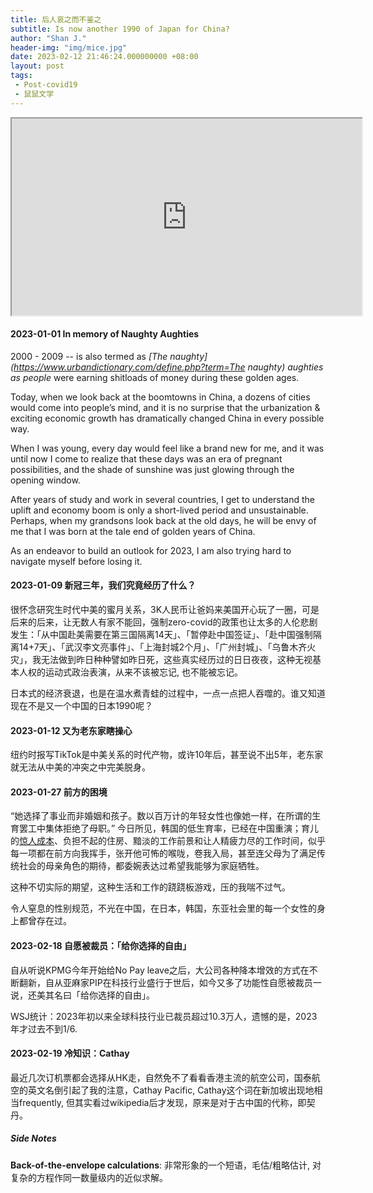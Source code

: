 ```yaml
---
title: 后人哀之而不鉴之
subtitle: Is now another 1990 of Japan for China?
author: "Shan J."
header-img: "img/mice.jpg"
date: 2023-02-12 21:46:24.000000000 +08:00
layout: post
tags:
 - Post-covid19
 - 鼠鼠文学
---
```


<iframe width="560" height="315" src="https://www.youtube.com/embed/gzHyGFKnEgk" title="YouTube video player" frameborder="1" allow="accelerometer; autoplay; clipboard-write; encrypted-media; gyroscope; picture-in-picture; web-share" allowfullscreen></iframe>

#### 2023-01-01 In memory of Naughty Aughties

2000 - 2009 -- is also termed as *[The naughty](https://www.urbandictionary.com/define.php?term=The naughty) aughties as people* were earning shitloads of money during these golden ages.

Today, when we look back at the boomtowns in China, a dozens of cities would come into people’s mind, and it is no surprise that the urbanization & exciting economic growth has dramatically changed China in every possible way.

When I was young, every day would feel like a brand new for me, and it was until now I come to realize that these days was an era of pregnant possibilities, and the shade of sunshine was just glowing through the opening window.

After years of study and work in several countries, I get to understand the uplift and economy boom is only a short-lived period and unsustainable. Perhaps, when my grandsons look back at the old days, he will be envy of me that I was born at the tale end of golden years of China.

As an endeavor to build an outlook for 2023, I am also trying hard to navigate myself before losing it.


#### 2023-01-09 新冠三年，我们究竟经历了什么？

很怀念研究生时代中美的蜜月关系，3K人民币让爸妈来美国开心玩了一圈，可是后来的后来，让无数人有家不能回，强制zero-covid的政策也让太多的人伦悲剧发生：「从中国赴美需要在第三国隔离14天」、「暂停赴中国签证」、「赴中国强制隔离14+7天」、「武汉李文亮事件」、「上海封城2个月」、「广州封城」、「乌鲁木齐火灾」，我无法做到昨日种种譬如昨日死，这些真实经历过的日日夜夜，这种无视基本人权的运动式政治表演，从来不该被忘记, 也不能被忘记。

日本式的经济衰退，也是在温水煮青蛙的过程中，一点一点把人吞噬的。谁又知道现在不是又一个中国的日本1990呢？


#### 2023-01-12 又为老东家瞎操心

纽约时报写TikTok是中美关系的时代产物，或许10年后，甚至说不出5年，老东家就无法从中美的冲突之中完美脱身。

#### 2023-01-27 前方的困境

“她选择了事业而非婚姻和孩子。数以百万计的年轻女性也像她一样，在所谓的生育罢工中集体拒绝了母职。” 今日所见，韩国的低生育率，已经在中国重演；育儿的[惊人成本](http://www.mogef.go.kr/nw/rpd/nw_rpd_s001d.do?mid=news405&bbtSn=708519)、负担不起的住房、黯淡的工作前景和让人精疲力尽的工作时间，似乎每一项都在前方向我挥手，张开他可怖的喉咙，卷我入局，甚至连父母为了满足传统社会的母亲角色的期待，都委婉表达过希望我能够为家庭牺牲。

这种不切实际的期望，这种生活和工作的跷跷板游戏，压的我喘不过气。

令人窒息的性别规范，不光在中国，在日本，韩国，东亚社会里的每一个女性的身上都曾存在过。

#### 2023-02-18 自愿被裁员：「给你选择的自由」

自从听说KPMG今年开始给No Pay leave之后，大公司各种降本增效的方式在不断翻新，自从亚麻家PIP在科技行业盛行于世后，如今又多了功能性自愿被裁员一说，还美其名曰「给你选择的自由」。

WSJ统计：2023年初以来全球科技行业已裁员超过10.3万人，遗憾的是，2023年才过去不到1/6.

#### 2023-02-19 冷知识：Cathay
最近几次订机票都会选择从HK走，自然免不了看看香港主流的航空公司，国泰航空的英文名倒引起了我的注意，Cathay Pacific, Cathay这个词在新加坡出现地相当frequently, 但其实看过wikipedia后才发现，原来是对于古中国的代称，即契丹。

##### Side Notes
**Back-of-the-envelope calculations**: 非常形象的一个短语，毛估/粗略估计, 对复杂的方程作同一数量级内的近似求解。
